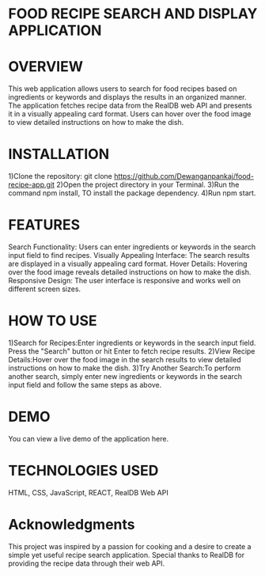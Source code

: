 # FOOD RECIPE SEARCH AND DISPLAY APPLICATION

# OVERVIEW
This web application allows users to search for food recipes based on ingredients or keywords and displays the results in an organized manner. The application fetches recipe data from the RealDB web API and presents it in a visually appealing card format. Users can hover over the food image to view detailed instructions on how to make the dish.

# INSTALLATION

1)Clone the repository: git clone https://github.com/Dewanganpankaj/food-recipe-app.git
2)Open the project directory in your Terminal.
3)Run the command npm install, TO install the package dependency.
4)Run npm start.

# FEATURES
Search Functionality: Users can enter ingredients or keywords in the search input field to find recipes.
Visually Appealing Interface: The search results are displayed in a visually appealing card format.
Hover Details: Hovering over the food image reveals detailed instructions on how to make the dish.
Responsive Design: The user interface is responsive and works well on different screen sizes.

# HOW TO USE
1)Search for Recipes:Enter ingredients or keywords in the search input field.
Press the "Search" button or hit Enter to fetch recipe results.
2)View Recipe Details:Hover over the food image in the search results to view detailed instructions on how to make the dish.
3)Try Another Search:To perform another search, simply enter new ingredients or keywords in the search input field and follow the same steps as above.

# DEMO
You can view a live demo of the application here.

# TECHNOLOGIES USED
HTML, CSS, JavaScript, REACT, RealDB Web API

# Acknowledgments
This project was inspired by a passion for cooking and a desire to create a simple yet useful recipe search application.
Special thanks to RealDB for providing the recipe data through their web API.
